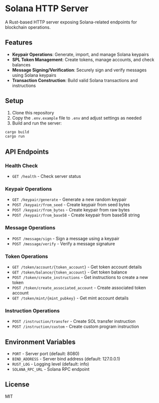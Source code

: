 # Solana HTTP Server

A Rust-based HTTP server exposing Solana-related endpoints for blockchain operations.

## Features

- **Keypair Operations**: Generate, import, and manage Solana keypairs
- **SPL Token Management**: Create tokens, manage accounts, and check balances
- **Message Signing/Verification**: Securely sign and verify messages using Solana keypairs
- **Transaction Construction**: Build valid Solana transactions and instructions

## Setup

1. Clone this repository
2. Copy the `.env.example` file to `.env` and adjust settings as needed
3. Build and run the server:

```bash
cargo build
cargo run
```

## API Endpoints

### Health Check
- `GET /health` - Check server status

### Keypair Operations
- `GET /keypair/generate` - Generate a new random keypair
- `POST /keypair/from_seed` - Create keypair from seed bytes
- `POST /keypair/from_bytes` - Create keypair from raw bytes
- `POST /keypair/from_base58` - Create keypair from base58 string

### Message Operations
- `POST /message/sign` - Sign a message using a keypair
- `POST /message/verify` - Verify a message signature

### Token Operations
- `GET /token/account/{token_account}` - Get token account details
- `GET /token/balance/{token_account}` - Get token balance
- `POST /token/create_instructions` - Get instructions to create a new token
- `POST /token/create_associated_account` - Create associated token account
- `GET /token/mint/{mint_pubkey}` - Get mint account details

### Instruction Operations
- `POST /instruction/transfer` - Create SOL transfer instruction
- `POST /instruction/custom` - Create custom program instruction

## Environment Variables

- `PORT` - Server port (default: 8080)
- `BIND_ADDRESS` - Server bind address (default: 127.0.0.1)
- `RUST_LOG` - Logging level (default: info)
- `SOLANA_RPC_URL` - Solana RPC endpoint

## License

MIT
